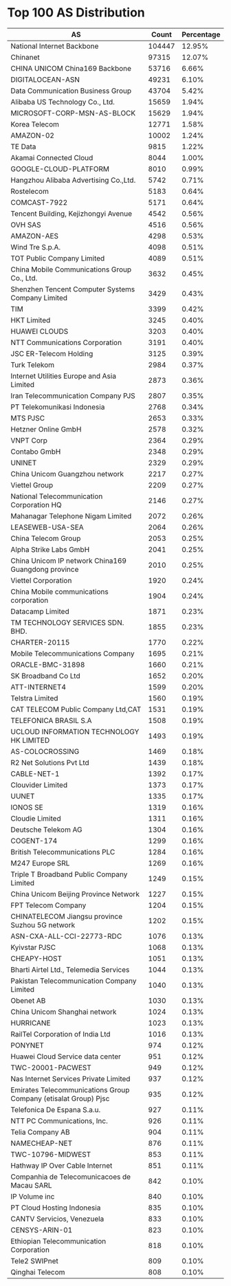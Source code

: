 # Top 100 AS Distribution
| AS | Count | Percentage |
|----|----|----|
| National Internet Backbone | 104447 | 12.95% |
| Chinanet | 97315 | 12.07% |
| CHINA UNICOM China169 Backbone | 53716 | 6.66% |
| DIGITALOCEAN-ASN | 49231 | 6.10% |
| Data Communication Business Group | 43704 | 5.42% |
| Alibaba US Technology Co., Ltd. | 15659 | 1.94% |
| MICROSOFT-CORP-MSN-AS-BLOCK | 15629 | 1.94% |
| Korea Telecom | 12771 | 1.58% |
| AMAZON-02 | 10002 | 1.24% |
| TE Data | 9815 | 1.22% |
| Akamai Connected Cloud | 8044 | 1.00% |
| GOOGLE-CLOUD-PLATFORM | 8010 | 0.99% |
| Hangzhou Alibaba Advertising Co.,Ltd. | 5742 | 0.71% |
| Rostelecom | 5183 | 0.64% |
| COMCAST-7922 | 5171 | 0.64% |
| Tencent Building, Kejizhongyi Avenue | 4542 | 0.56% |
| OVH SAS | 4516 | 0.56% |
| AMAZON-AES | 4298 | 0.53% |
| Wind Tre S.p.A. | 4098 | 0.51% |
| TOT Public Company Limited | 4089 | 0.51% |
| China Mobile Communications Group Co., Ltd. | 3632 | 0.45% |
| Shenzhen Tencent Computer Systems Company Limited | 3429 | 0.43% |
| TIM | 3399 | 0.42% |
| HKT Limited | 3245 | 0.40% |
| HUAWEI CLOUDS | 3203 | 0.40% |
| NTT Communications Corporation | 3191 | 0.40% |
| JSC ER-Telecom Holding | 3125 | 0.39% |
| Turk Telekom | 2984 | 0.37% |
| Internet Utilities Europe and Asia Limited | 2873 | 0.36% |
| Iran Telecommunication Company PJS | 2807 | 0.35% |
| PT Telekomunikasi Indonesia | 2768 | 0.34% |
| MTS PJSC | 2653 | 0.33% |
| Hetzner Online GmbH | 2578 | 0.32% |
| VNPT Corp | 2364 | 0.29% |
| Contabo GmbH | 2348 | 0.29% |
| UNINET | 2329 | 0.29% |
| China Unicom Guangzhou network | 2217 | 0.27% |
| Viettel Group | 2209 | 0.27% |
| National Telecommunication Corporation HQ | 2146 | 0.27% |
| Mahanagar Telephone Nigam Limited | 2072 | 0.26% |
| LEASEWEB-USA-SEA | 2064 | 0.26% |
| China Telecom Group | 2053 | 0.25% |
| Alpha Strike Labs GmbH | 2041 | 0.25% |
| China Unicom IP network China169 Guangdong province | 2010 | 0.25% |
| Viettel Corporation | 1920 | 0.24% |
| China Mobile communications corporation | 1904 | 0.24% |
| Datacamp Limited | 1871 | 0.23% |
| TM TECHNOLOGY SERVICES SDN. BHD. | 1855 | 0.23% |
| CHARTER-20115 | 1770 | 0.22% |
| Mobile Telecommunications Company | 1695 | 0.21% |
| ORACLE-BMC-31898 | 1660 | 0.21% |
| SK Broadband Co Ltd | 1652 | 0.20% |
| ATT-INTERNET4 | 1599 | 0.20% |
| Telstra Limited | 1560 | 0.19% |
| CAT TELECOM Public Company Ltd,CAT | 1531 | 0.19% |
| TELEFONICA BRASIL S.A | 1508 | 0.19% |
| UCLOUD INFORMATION TECHNOLOGY HK LIMITED | 1493 | 0.19% |
| AS-COLOCROSSING | 1469 | 0.18% |
| R2 Net Solutions Pvt Ltd | 1439 | 0.18% |
| CABLE-NET-1 | 1392 | 0.17% |
| Clouvider Limited | 1373 | 0.17% |
| UUNET | 1335 | 0.17% |
| IONOS SE | 1319 | 0.16% |
| Cloudie Limited | 1311 | 0.16% |
| Deutsche Telekom AG | 1304 | 0.16% |
| COGENT-174 | 1299 | 0.16% |
| British Telecommunications PLC | 1284 | 0.16% |
| M247 Europe SRL | 1269 | 0.16% |
| Triple T Broadband Public Company Limited | 1249 | 0.15% |
| China Unicom Beijing Province Network | 1227 | 0.15% |
| FPT Telecom Company | 1204 | 0.15% |
| CHINATELECOM Jiangsu province Suzhou 5G network | 1202 | 0.15% |
| ASN-CXA-ALL-CCI-22773-RDC | 1076 | 0.13% |
| Kyivstar PJSC | 1068 | 0.13% |
| CHEAPY-HOST | 1051 | 0.13% |
| Bharti Airtel Ltd., Telemedia Services | 1044 | 0.13% |
| Pakistan Telecommunication Company Limited | 1040 | 0.13% |
| Obenet AB | 1030 | 0.13% |
| China Unicom Shanghai network | 1024 | 0.13% |
| HURRICANE | 1023 | 0.13% |
| RailTel Corporation of India Ltd | 1016 | 0.13% |
| PONYNET | 974 | 0.12% |
| Huawei Cloud Service data center | 951 | 0.12% |
| TWC-20001-PACWEST | 949 | 0.12% |
| Nas Internet Services Private Limited | 937 | 0.12% |
| Emirates Telecommunications Group Company (etisalat Group) Pjsc | 935 | 0.12% |
| Telefonica De Espana S.a.u. | 927 | 0.11% |
| NTT PC Communications, Inc. | 926 | 0.11% |
| Telia Company AB | 904 | 0.11% |
| NAMECHEAP-NET | 876 | 0.11% |
| TWC-10796-MIDWEST | 853 | 0.11% |
| Hathway IP Over Cable Internet | 851 | 0.11% |
| Companhia de Telecomunicacoes de Macau SARL | 842 | 0.10% |
| IP Volume inc | 840 | 0.10% |
| PT Cloud Hosting Indonesia | 835 | 0.10% |
| CANTV Servicios, Venezuela | 833 | 0.10% |
| CENSYS-ARIN-01 | 823 | 0.10% |
| Ethiopian Telecommunication Corporation | 818 | 0.10% |
| Tele2 SWIPnet | 809 | 0.10% |
| Qinghai Telecom | 808 | 0.10% |
